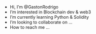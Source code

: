 - Hi, I’m @GastonRodrigo
- I’m interested in Blockchain dev & web3
- I’m currently learning Python & Solidity
- I’m looking to collaborate on ...
- How to reach me ...

<!---
GastonRodrigo/GastonRodrigo is a ✨ special ✨ repository because its `README.md` (this file) appears on your GitHub profile.
You can click the Preview link to take a look at your changes.
--->
